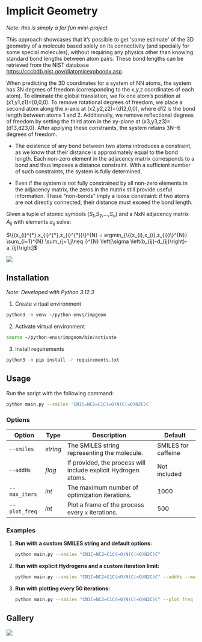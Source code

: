 # Implicit Geometry

_Note: this is simply a for fun mini-project_

This approach showcases that it’s possible to get 'some estimate' of the 3D geometry of a molecule based solely on its connectivity (and specially for some special molecules), without requiring any physics other than knowing standard bond lengths between atom pairs. These bond lengths can be retrieved from the NIST database https://cccbdb.nist.gov/diatomicexpbondx.asp.

When predicting the 3D coordinates for a system of NN atoms, the system has 3N degrees of freedom (corresponding to the x,y,z coordinates of each atom). To eliminate the global translation, we fix one atom’s position at (x1,y1,z1)=(0,0,0). To remove rotational degrees of freedom, we place a second atom along the x-axis at (x2,y2,z2)=(d12,0,0), where d12​ is the bond length between atoms 1 and 2. Additionally, we remove reflectional degrees of freedom by setting the third atom in the xy-plane at (x3,y3,z3)=(d13,d23,0). After applying these constraints, the system retains 3N−6 degrees of freedom.

* The existence of any bond between two atoms introduces a constraint, as we know that their distance is approximately equal to the bond length. Each non-zero element in the adjacency matrix corresponds to a bond and thus imposes a distance constraint. With a sufficient number of such constraints, the system is fully determined.

* Even if the system is not fully constrained by all non-zero elements in the adjacency matrix, the zeros in the matrix still provide useful information. These "non-bonds" imply a loose constraint: if two atoms are not directly connected, their distance must exceed the bond length.

Given a tuple of atomic symbols ($S_1$,$S_2$,...,$S_n$) and a NxN adjacency matrix $A_{ij}$ with elements $a_{ij}$ solve:

$\{(x_{i}^{*},x_{i}^{*},z_{i}^{*})\}^{N} = argmin_{\{(x_{i},x_{i},z_{i})\}^{N}} \sum_{i=1}^{N} \sum_{j=1,j\neq i}^{N} \left[\sigma \left(b_{ij}-d_{ij}\right)-a_{ij}\right]$

![](figures/test_large.gif)

## Installation

_Note: Developed with Python 3.12.3_

1. Create virtual environment
```bash
python3 -m venv ~/python-envs/impgeom
```
2. Activate virtual environment
```bash
source ~/python-envs/impgeom/bin/activate
```
3. Install requirements
```bash
python3 -m pip install -r requirements.txt
```
## Usage

Run the script with the following command:  

```bash
python main.py --smiles 'CN1C=NC2=C1C(=O)N(C(=O)N2C)C'
```

### Options
| **Option**       | **Type**         | **Description**                                                                                          | **Default**           |
|-------------------|------------------|----------------------------------------------------------------------------------------------------------|-----------------------|
| `--smiles`       | *string*         | The SMILES string representing the molecule.                                                            | SMILES for caffeine   |
| `--addHs`        | *flag*           | If provided, the process will include explicit Hydrogen atoms.                                           | Not included          |
| `--max_iters`    | *int*            | The maximum number of optimization iterations.                                                          | 1000                  |
| `--plot_freq`    | *int*            | Plot a frame of the process every `x` iterations.                                                       | 500    |

### Examples

1. **Run with a custom SMILES string and default options:**
   ```bash
   python main.py --smiles "CN1C=NC2=C1C(=O)N(C(=O)N2C)C"
   ```

2. **Run with explicit Hydrogens and a custom iteration limit:**
   ```bash
   python main.py --smiles "CN1C=NC2=C1C(=O)N(C(=O)N2C)C" --addHs --max_iters 500
   ```

3. **Run with plotting every 50 iterations:**
   ```bash
   python main.py --smiles "CN1C=NC2=C1C(=O)N(C(=O)N2C)C" --plot_freq 50
   ```

## Gallery
![](figures/test_c70.gif)

